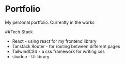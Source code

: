 # Portfolio
My personal portfolio. Currently in the works


##Tech Stack
- React - using react for my frontend library
- Tanstack Router - for routing between different pages
- TailwindCSS - a css framework for writing css
- shadcn - Ui library 
